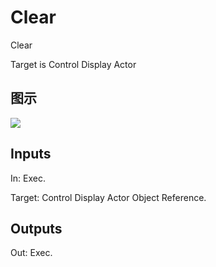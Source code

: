 # Clear

Clear

Target is Control Display Actor

## 图示

![]($-20221218-18310214.png)

## Inputs

In: Exec.

Target: Control Display Actor Object Reference.  

## Outputs

Out: Exec.

